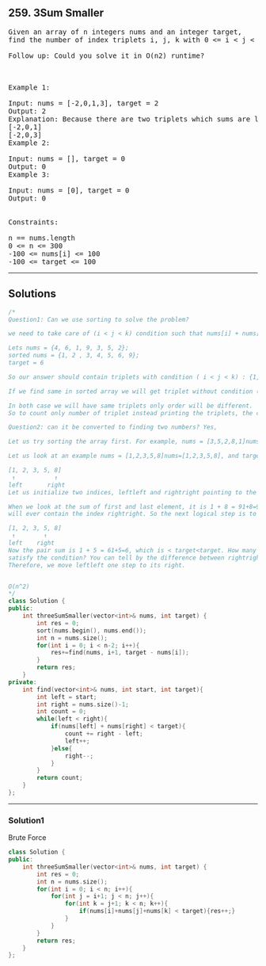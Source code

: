 ## 259. 3Sum Smaller
<pre>
Given an array of n integers nums and an integer target, 
find the number of index triplets i, j, k with 0 <= i < j < k < n that satisfy the condition nums[i] + nums[j] + nums[k] < target.

Follow up: Could you solve it in O(n2) runtime?

 

Example 1:

Input: nums = [-2,0,1,3], target = 2
Output: 2
Explanation: Because there are two triplets which sums are less than 2:
[-2,0,1]
[-2,0,3]
Example 2:

Input: nums = [], target = 0
Output: 0
Example 3:

Input: nums = [0], target = 0
Output: 0
 

Constraints:

n == nums.length
0 <= n <= 300
-100 <= nums[i] <= 100
-100 <= target <= 100
</pre>

--------------------------------------------------------------
## Solutions
```c++
/*
Question1: Can we use sorting to solve the problem?

we need to take care of (i < j < k) condition such that nums[i] + nums[j] + nums[k] < target.

Lets nums = {4, 6, 1, 9, 3, 5, 2};
sorted nums = {1, 2 , 3, 4, 5, 6, 9};
target = 6

So our answer should contain triplets with condition ( i < j < k) : {1, 3, 2} -> from nums arr

If we find same in sorted array we will get triplet without condition ( i < j < k) : {1, 2, 3} -> from sorted nums arr

In both case we will have same triplets only order will be different.
So to count only number of triplet instead printing the triplets, the condition ( i < j < k) is of no use.

Question2: can it be converted to finding two numbers? Yes,

Let us try sorting the array first. For example, nums = [3,5,2,8,1]nums=[3,5,2,8,1] becomes [1,2,3,5,8][1,2,3,5,8].

Let us look at an example nums = [1,2,3,5,8]nums=[1,2,3,5,8], and target = 7target=7.

[1, 2, 3, 5, 8]
 ↑           ↑
left       right
Let us initialize two indices, leftleft and rightright pointing to the first and last element respectively.

When we look at the sum of first and last element, it is 1 + 8 = 91+8=9, which is \geq target≥target. That tells us no index pair 
will ever contain the index rightright. So the next logical step is to move the right pointer one step to its left.

[1, 2, 3, 5, 8]
 ↑        ↑
left    right
Now the pair sum is 1 + 5 = 61+5=6, which is < target<target. How many pairs with one of the index = leftindex=left that 
satisfy the condition? You can tell by the difference between rightright and leftleft which is 33, namely (1,2), (1,3),(1,2),(1,3), and (1,5)(1,5).
Therefore, we move leftleft one step to its right.


O(n^2)
*/
class Solution {
public:
    int threeSumSmaller(vector<int>& nums, int target) {
        int res = 0;
        sort(nums.begin(), nums.end());
        int n = nums.size();
        for(int i = 0; i < n-2; i++){
            res+=find(nums, i+1, target - nums[i]);
        }
        return res;
    }
private:
    int find(vector<int>& nums, int start, int target){
        int left = start;
        int right = nums.size()-1;
        int count = 0;
        while(left < right){
            if(nums[left] + nums[right] < target){
                count += right - left;
                left++;
            }else{
                right--;
            }
        }
        return count;
    }
};
```
--------------------------------------------------------------
### Solution1
Brute Force
```c++
class Solution {
public:
    int threeSumSmaller(vector<int>& nums, int target) {
        int res = 0;
        int n = nums.size();
        for(int i = 0; i < n; i++){
            for(int j = i+1; j < n; j++){
                for(int k = j+1; k < n; k++){
                    if(nums[i]+nums[j]+nums[k] < target){res++;}
                }
            }
        }
        return res;
    }
};
```
